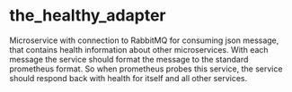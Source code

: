 # the_healthy_adapter
Microservice with connection to RabbitMQ for consuming json message, that contains health information about other microservices. With each message the service should format the message to the standard prometheus format. So when prometheus probes this service, the service should respond back with health for itself and all other services.

